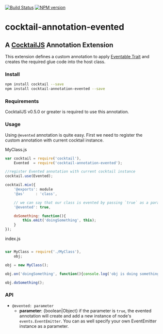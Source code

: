 [![Build Status](https://travis-ci.org/CocktailJS/cocktail-annotation-evented.png?branch=master)](https://travis-ci.org/CocktailJS/cocktail-annotation-evented)
[![NPM version](https://badge.fury.io/js/cocktail-annotation-evented.png)](http://badge.fury.io/js/cocktail-annotation-evented)

# cocktail-annotation-evented
## A [CocktailJS](http://cocktailjs.github.io) Annotation Extension

This extension defines a custom annotation to apply [Eventable Trait](https://npmjs.org/package/cocktail-trait-eventable) and creates the required glue code into the host class.

### Install

````bash
npm install cocktail --save
npm install cocktail-annotation-evented --save
````

### Requirements

CocktailJS v0.5.0 or greater is required to use this annotation.


### Usage

Using `@evented` annotation is quite easy. First we need to register the custom annotation with current cocktail instance.

MyClass.js

````javascript
var cocktail = require('cocktail'),
    Evented  = require('cocktail-annotation-evented');

//register Evented annotation with current cocktail instance
cocktail.use(Evented);

cocktail.mix({
    '@exports': module
    '@as'     : 'class',

    // we can say that our class is evented by passing `true` as a param
    '@evented': true,

    doSomething: function(){
        this.emit('doingSomething', this);
    } 
});
````

index.js
````javascript

var MyClass = require('./MyClass'),
    obj;

obj = new MyClass();

obj.on('doingSomething', function(){console.log('obj is doing something!');});

obj.doSomething();

````

### API

- `@evented: parameter`
    - **parameter**: {boolean|Object} if the parameter is `true`, the evented annotation will create and add a new instance of node's `events.EventEmitter`. You can as well specify your own EventEmitter instance as a parameter.


